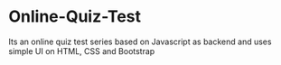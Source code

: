# Online-Quiz-Test
Its an online quiz test series based on Javascript as backend and uses simple UI on HTML, CSS and Bootstrap
